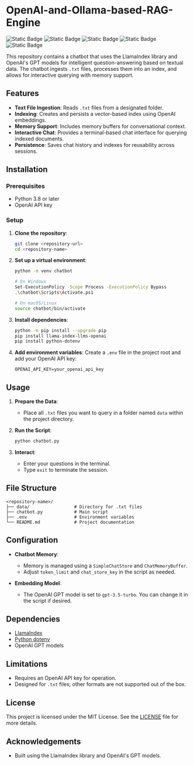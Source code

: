 # OpenAI-and-Ollama-based-RAG-Engine

![Static Badge](https://img.shields.io/badge/LLM-FF0000)
![Static Badge](https://img.shields.io/badge/Python-8A2BE2)
![Static Badge](https://img.shields.io/badge/RAG-8A2BE2)
![Static Badge](https://img.shields.io/badge/Ollama-4CAF50)
![Static Badge](https://img.shields.io/badge/Hugging%20Face%20Transformer-4CAF50)

This repository contains a chatbot that uses the LlamaIndex library and OpenAI's GPT models for intelligent question-answering based on textual data. The chatbot ingests `.txt` files, processes them into an index, and allows for interactive querying with memory support.

## Features

- **Text File Ingestion**: Reads `.txt` files from a designated folder.
- **Indexing**: Creates and persists a vector-based index using OpenAI embeddings.
- **Memory Support**: Includes memory buffers for conversational context.
- **Interactive Chat**: Provides a terminal-based chat interface for querying indexed documents.
- **Persistence**: Saves chat history and indexes for reusability across sessions.

## Installation

### Prerequisites
- Python 3.8 or later
- OpenAI API key

### Setup

1. **Clone the repository**:
   ```bash
   git clone <repository-url>
   cd <repository-name>
   ```

2. **Set up a virtual environment**:
   ```bash
   python -m venv chatbot
   
   # On Windows
   Set-ExecutionPolicy -Scope Process -ExecutionPolicy Bypass
   .\chatbot\Scripts\Activate.ps1

   # On macOS/Linux
   source chatbot/bin/activate
   ```

3. **Install dependencies**:
   ```bash
   python -m pip install --upgrade pip
   pip install llama-index-llms-openai
   pip install python-dotenv
   ```

4. **Add environment variables**:
   Create a `.env` file in the project root and add your OpenAI API key:
   ```
   OPENAI_API_KEY=your_openai_api_key
   ```

## Usage

1. **Prepare the Data**:
   - Place all `.txt` files you want to query in a folder named `data` within the project directory.

2. **Run the Script**:
   ```bash
   python chatbot.py
   ```

3. **Interact**:
   - Enter your questions in the terminal.
   - Type `exit` to terminate the session.

## File Structure

```
<repository-name>/
├── data/                 # Directory for .txt files
├── chatbot.py            # Main script
├── .env                  # Environment variables
└── README.md             # Project documentation
```

## Configuration

- **Chatbot Memory**:
  - Memory is managed using a `SimpleChatStore` and `ChatMemoryBuffer`.
  - Adjust `token_limit` and `chat_store_key` in the script as needed.

- **Embedding Model**:
  - The OpenAI GPT model is set to `gpt-3.5-turbo`. You can change it in the script if desired.

## Dependencies

- [LlamaIndex](https://github.com/jerryjliu/llama_index)
- [Python dotenv](https://pypi.org/project/python-dotenv/)
- OpenAI GPT models

## Limitations

- Requires an OpenAI API key for operation.
- Designed for `.txt` files; other formats are not supported out of the box.

## License

This project is licensed under the MIT License. See the [LICENSE](LICENSE) file for more details.

## Acknowledgements

- Built using the LlamaIndex library and OpenAI's GPT models.

